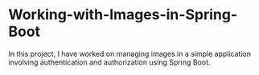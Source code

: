 # Working-with-Images-in-Spring-Boot
In this project, I have worked on managing images in a simple application involving authentication and authorization using Spring Boot.
